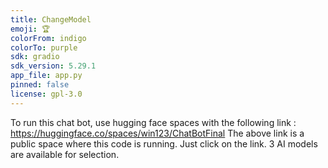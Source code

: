 ```yaml
---
title: ChangeModel
emoji: 🏆
colorFrom: indigo
colorTo: purple
sdk: gradio
sdk_version: 5.29.1
app_file: app.py
pinned: false
license: gpl-3.0
---
```


To run this chat bot, use hugging face spaces with the following link :
https://huggingface.co/spaces/win123/ChatBotFinal 
The above link is a public space where this code is running. Just click on the link. 3 AI models are available for selection.
